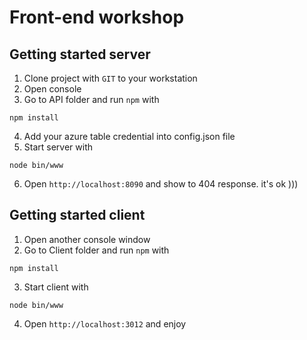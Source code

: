 # Front-end workshop

## Getting started server
1. Clone project with `GIT` to your workstation
2. Open console
3. Go to API folder and run `npm` with
```
npm install
```
4. Add your azure table credential into config.json file
5. Start server with
```
node bin/www
```
6. Open `http://localhost:8090` and show to 404 response.
it's ok )))

## Getting started client
1. Open another console window
2. Go to Client folder and run `npm` with
```
npm install
```
3. Start client with
```
node bin/www
```
4. Open `http://localhost:3012` and enjoy